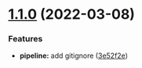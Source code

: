 # [1.1.0](https://github.com/prashant2402/mlflow-helm/compare/v1.0.0...v1.1.0) (2022-03-08)


### Features

* **pipeline:** add gitignore ([3e52f2e](https://github.com/prashant2402/mlflow-helm/commit/3e52f2ea7ede303ac94627f9289bc7fd5f5f271f))
